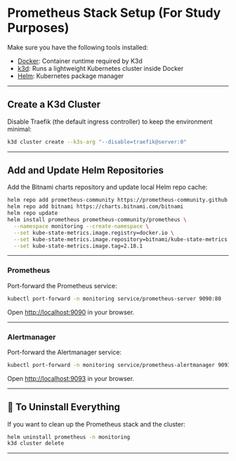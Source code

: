 # Prometheus Stack Setup (For Study Purposes)

Make sure you have the following tools installed:

- [Docker](https://docs.docker.com/engine/install/): Container runtime required by K3d
- [k3d](https://k3d.io/stable/): Runs a lightweight Kubernetes cluster inside Docker
- [Helm](https://helm.sh/docs/intro/install/): Kubernetes package manager

---

## Create a K3d Cluster

Disable Traefik (the default ingress controller) to keep the environment minimal:

```bash
k3d cluster create --k3s-arg "--disable=traefik@server:0"
```

---

## Add and Update Helm Repositories

Add the Bitnami charts repository and update local Helm repo cache:

```bash
helm repo add prometheus-community https://prometheus-community.github.io/helm-charts
helm repo add bitnami https://charts.bitnami.com/bitnami
helm repo update
helm install prometheus prometheus-community/prometheus \
  --namespace monitoring --create-namespace \
  --set kube-state-metrics.image.registry=docker.io \
  --set kube-state-metrics.image.repository=bitnami/kube-state-metrics \
  --set kube-state-metrics.image.tag=2.10.1

```

---

### Prometheus

Port-forward the Prometheus service:

```bash
kubectl port-forward -n monitoring service/prometheus-server 9090:80
```

Open [http://localhost:9090](http://localhost:9090) in your browser.

---

### Alertmanager

Port-forward the Alertmanager service:

```bash
kubectl port-forward -n monitoring service/prometheus-alertmanager 9093:9093
```

Open [http://localhost:9093](http://localhost:9093) in your browser.

---

## 🧹 To Uninstall Everything

If you want to clean up the Prometheus stack and the cluster:

```bash
helm uninstall prometheus -n monitoring
k3d cluster delete
```

---
